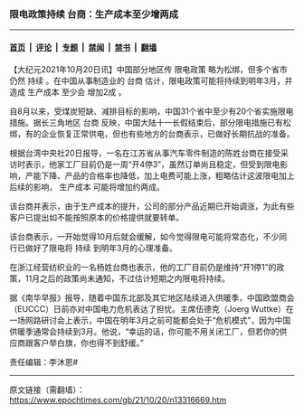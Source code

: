 ### 限电政策持续 台商：生产成本至少增两成

---

#### [首页](../../../..?n13316669) &nbsp;|&nbsp; [评论](../../../../../epoch-comment?n13316669) &nbsp;|&nbsp; [专题](../../../../../epoch-special?n13316669) &nbsp;|&nbsp; [禁闻](../../../../../epoch-news?n13316669) &nbsp;|&nbsp; [禁书](../../../../../books?n13316669) &nbsp;|&nbsp; [翻墙](https://github.com/gfw-breaker/nogfw/blob/master/README.md?n13316669)


<div class="post_content" id="artbody" itemprop="articleBody">
 <!-- article content begin -->
 <p>
  【大纪元2021年10月20日讯】中国部分地区传
  <ok href="https://www.epochtimes.com/gb/tag/%E9%99%90%E7%94%B5%E6%94%BF%E7%AD%96.html">
   限电政策
  </ok>
  略为松绑，但多个省市仍然
  <ok href="https://www.epochtimes.com/gb/tag/%E6%8C%81%E7%BB%AD.html">
   持续
  </ok>
  。在中国从事制造业的
  <ok href="https://www.epochtimes.com/gb/tag/%E5%8F%B0%E5%95%86.html">
   台商
  </ok>
  估计，限电政策可能将持续到明年3月，并造成
  <ok href="https://www.epochtimes.com/gb/tag/%E7%94%9F%E4%BA%A7%E6%88%90%E6%9C%AC.html">
   生产成本
  </ok>
  至少会
  <ok href="https://www.epochtimes.com/gb/tag/%E5%A2%9E%E5%8A%A02%E6%88%90.html">
   增加2成
  </ok>
  。
 </p>
 <p>
  自8月以来，受煤炭短缺、减排目标的影响，中国31个省中至少有20个省实施限电措施。据长三角地区
  <ok href="https://www.epochtimes.com/gb/tag/%E5%8F%B0%E5%95%86.html">
   台商
  </ok>
  反映，中国大陆十一长假结束后，部分限电措施已有松绑，有的企业恢复正常供电，但也有些地方的台商表示，已做好长期抗战的准备。
 </p>
 <p>
  根据台湾中央社20日报导，一名在江苏省从事汽车零件制造的陈姓台商在接受采访时表示，他家工厂目前仍是一周“开4停3”，虽然订单尚且稳定，但受到限电影响，产能下降、产品的合格率也降低，加上电费可能上涨，粗略估计这波限电加上后续的影响，
  <ok href="https://www.epochtimes.com/gb/tag/%E7%94%9F%E4%BA%A7%E6%88%90%E6%9C%AC.html">
   生产成本
  </ok>
  可能将增加约两成。
 </p>
 <p>
  该台商并表示，由于生产成本的提升，公司的部分产品近期已开始调涨，为此有些客户已提出如不能按照原本的价格提供就要转单。
 </p>
 <p>
  该台商表示，一开始觉得10月后就会缓解，如今觉得限电可能将常态化，不少同行已做好了限电将
  <ok href="https://www.epochtimes.com/gb/tag/%E6%8C%81%E7%BB%AD.html">
   持续
  </ok>
  到明年3月的心理准备。
 </p>
 <p>
  在浙江经营纺织业的一名杨姓台商也表示，他的工厂目前仍是维持“开1停1”的政策，11月之后的政策尚未通知，不过估计短期之内限电将持续。
 </p>
 <p>
  据《南华早报》报导，随着中国东北部及其它地区陆续进入供暖季，中国欧盟商会（EUCCC）日前亦对中国电力危机表达了担忧。主席伍德克（Joerg Wuttke）在一场网路研讨会上表示，中国在明年3月之前可能都会处于“危机模式”，因为中国供暖季通常会持续到3月。他说，“幸运的话，你可能不用关闭工厂，但若你的供应商跟客户举白旗，你也得不到舒缓。”
 </p>
 <p>
  责任编辑：李沐恩#
 </p>
 <!-- article content end -->
 <div id="below_article_ad">
 </div>
</div>


---

原文链接（需翻墙）：https://www.epochtimes.com/gb/21/10/20/n13316669.htm